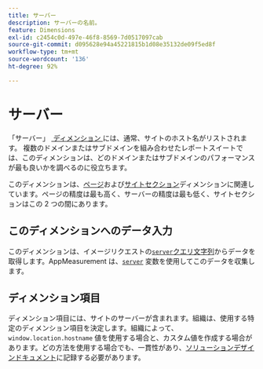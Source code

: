 ```yaml
---
title: サーバー
description: サーバーの名前。
feature: Dimensions
exl-id: c2454c0d-497e-46f8-8569-7d0517097cab
source-git-commit: d095628e94a45221815b1d08e35132de09f5ed8f
workflow-type: tm+mt
source-wordcount: '136'
ht-degree: 92%

---
```


# サーバー

「サーバー」 [&#x200B; ディメンション &#x200B;](overview.md) には、通常、サイトのホスト名がリストされます。 複数のドメインまたはサブドメインを組み合わせたレポートスイートでは、このディメンションは、どのドメインまたはサブドメインのパフォーマンスが最も良いかを調べるのに役立ちます。

このディメンションは、[ページ](page.md)および[サイトセクション](site-section.md)ディメンションに関連しています。ページの精度は最も高く、サーバーの精度は最も低く、サイトセクションはこの 2 つの間にあります。

## このディメンションへのデータ入力

このディメンションは、イメージリクエストの[`server`クエリ文字列](/help/implement/validate/query-parameters.md)からデータを取得します。AppMeasurement は、[`server`](/help/implement/vars/page-vars/server.md) 変数を使用してこのデータを収集します。

## ディメンション項目

ディメンション項目には、サイトのサーバーが含まれます。組織は、使用する特定のディメンション項目を決定します。組織によって、`window.location.hostname` 値を使用する場合と、カスタム値を作成する場合があります。どの方法を使用する場合でも、一貫性があり、[ソリューションデザインドキュメント](/help/implement/prepare/solution-design.md)に記録する必要があります。
